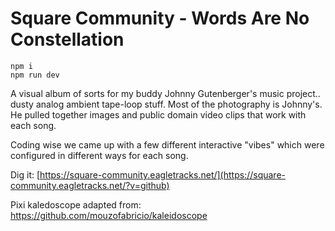 # Square Community - Words Are No Constellation

```
npm i
npm run dev
```

A visual album of sorts for my buddy Johnny Gutenberger's music project.. dusty analog ambient tape-loop stuff. Most of the photography is Johnny's. He pulled together images and public domain video clips that work with each song.

Coding wise we came up with a few different interactive "vibes" which were configured in different ways for each song.

Dig it: [https://square-community.eagletracks.net/](https://square-community.eagletracks.net/?v=github)

Pixi kaledoscope adapted from: https://github.com/mouzofabricio/kaleidoscope
